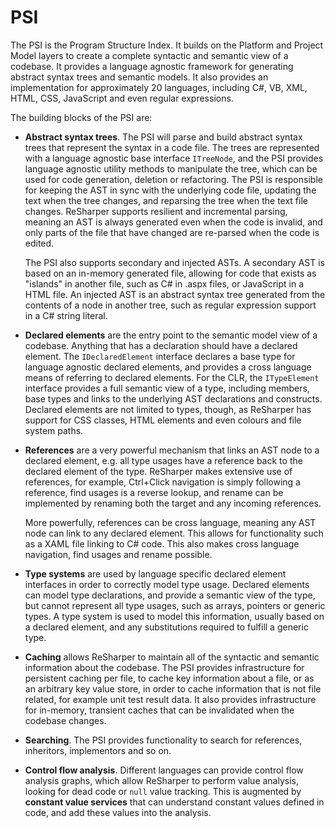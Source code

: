 ---
---

# PSI

The PSI is the Program Structure Index. It builds on the Platform and Project Model layers to create a complete syntactic and semantic view of a codebase. It provides a language agnostic framework for generating abstract syntax trees and semantic models. It also provides an implementation for approximately 20 languages, including C#, VB, XML, HTML, CSS, JavaScript and even regular expressions.

The building blocks of the PSI are:

* **Abstract syntax trees**. The PSI will parse and build abstract syntax trees that represent the syntax in a code file. The trees are represented with a language agnostic base interface `ITreeNode`, and the PSI provides language agnostic utility methods to manipulate the tree, which can be used for code generation, deletion or refactoring. The PSI is responsible for keeping the AST in sync with the underlying code file, updating the text when the tree changes, and reparsing the tree when the text file changes. ReSharper supports resilient and incremental parsing, meaning an AST is always generated even when the code is invalid, and only parts of the file that have changed are re-parsed when the code is edited.

   The PSI also supports secondary and injected ASTs. A secondary AST is based on an in-memory generated file, allowing for code that exists as "islands" in another file, such as C# in .aspx files, or JavaScript in a HTML file. An injected AST is an abstract syntax tree generated from the contents of a node in another tree, such as regular expression support in a C# string literal.

* **Declared elements** are the entry point to the semantic model view of a codebase. Anything that has a declaration should have a declared element. The `IDeclaredElement` interface declares a base type for language agnostic declared elements, and provides a cross language means of referring to declared elements. For the CLR, the `ITypeElement` interface provides a full semantic view of a type, including members, base types and links to the underlying AST declarations and constructs. Declared elements are not limited to types, though, as ReSharper has support for CSS classes, HTML elements and even colours and file system paths.

* **References** are a very powerful mechanism that links an AST node to a declared element, e.g. all type usages have a reference back to the declared element of the type. ReSharper makes extensive use of references, for example, Ctrl+Click navigation is simply following a reference, find usages is a reverse lookup, and rename can be implemented by renaming both the target and any incoming references.

    More powerfully, references can be cross language, meaning any AST node can link to any declared element. This allows for functionality such as a XAML file linking to C# code. This also makes cross language navigation, find usages and rename possible.

* **Type systems** are used by language specific declared element interfaces in order to correctly model type usage. Declared elements can model type declarations, and provide a semantic view of the type, but cannot represent all type usages, such as arrays, pointers or generic types. A type system is used to model this information, usually based on a declared element, and any substitutions required to fulfill a generic type.

* **Caching** allows ReSharper to maintain all of the syntactic and semantic information about the codebase. The PSI provides infrastructure for persistent caching per file, to cache key information about a file, or as an arbitrary key value store, in order to cache information that is not file related, for example unit test result data. It also provides infrastructure for in-memory, transient caches that can be invalidated when the codebase changes.

* **Searching**. The PSI provides functionality to search for references, inheritors, implementors and so on.

* **Control flow analysis**. Different languages can provide control flow analysis graphs, which allow ReSharper to perform value analysis, looking for dead code or `null` value tracking. This is augmented by **constant value services** that can understand constant values defined in code, and add these values into the analysis.

